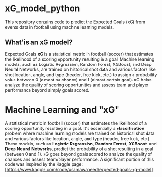 # xG_model_python
This repository contains code to predict the Expected Goals (xG) from events data in football using machine learning models.
## What'is an xG model?
Expected Goals **xG** is a statistical metric in football (soccer) that estimates the likelihood of a scoring opportunity resulting in a goal. Machine learning models, such as Logistic Regression, Random Forest, XGBoost, and Deep Neural Networks, are trained on historical shot data and various factors like shot location, angle, and type (header, free kick, etc.) to assign a probability value between 0 (almost no chance) and 1 (almost certain goal).  xG helps analyze the quality of scoring opportunities and assess team and player performance beyond simply goals scored.
# Machine Learning  and "xG"
A statistical metric in football (soccer) that estimates the likelihood of a scoring opportunity resulting in a goal. It's essentially a **classification** problem where machine learning models are trained on historical shot data and various factors like location, angle, and type (header, free kick, etc.). These models, such as **Logistic Regression**, **Random Forest**, **XGBoost**, and **Deep Neural Networks**,  predict the probability of a shot resulting in a goal (between 0 and 1).  xG goes beyond goals scored to analyze the quality of chances and assess team/player performance.
A significant portion of this code was inspired by the Kaggle page: [https://www.kaggle.com/code/usamawaheed/expected-goals-xg-model]
